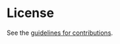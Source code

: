 # License

See the
[guidelines for contributions](https://github.com/rmarx/draft-marx-quic-qlog-datagram/blob/main/CONTRIBUTING.md).
